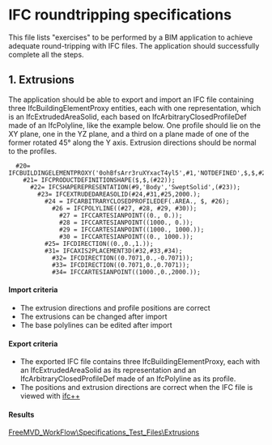# IFC roundtripping specifications

This file lists "exercises" to be performed by a BIM application to achieve adequate round-tripping 
with IFC files. The application should successfully complete all the steps.

## 1. Extrusions

The application should be able to export and import an IFC file containing three IfcBuildingElementProxy entities, each with one representation, which is an IfcExtrudedAreaSolid, each based on IfcArbitraryClosedProfileDef made of an IfcPolyline, like the example below. One profile should lie on the XY plane, one in the YZ plane, and a third on a plane made of one of the former rotated 45° along the Y axis. Extrusion directions should be normal to the profiles.

```
  #20= IFCBUILDINGELEMENTPROXY('0ohBfsArr3ruXYxacT4yl5',#1,'NOTDEFINED',$,$,#2,#21,$,.NOTDEFINED.);
    #21= IFCPRODUCTDEFINITIONSHAPE($,$,(#22));
      #22= IFCSHAPEREPRESENTATION(#9,'Body','SweptSolid',(#23));
        #23= IFCEXTRUDEDAREASOLID(#24,#31,#25,2000.);
          #24 = IFCARBITRARYCLOSEDPROFILEDEF(.AREA., $, #26);
            #26 = IFCPOLYLINE((#27, #28, #29, #30));
              #27 = IFCCARTESIANPOINT((0., 0.));
              #28 = IFCCARTESIANPOINT((1000., 0.));
              #29 = IFCCARTESIANPOINT((1000., 1000.));
              #30 = IFCCARTESIANPOINT((0., 1000.));
          #25= IFCDIRECTION((0.,0.,1.));
          #31= IFCAXIS2PLACEMENT3D(#32,#33,#34);
            #32= IFCDIRECTION((0.7071,0.,-0.7071));
            #33= IFCDIRECTION((0.7071,0.,0.7071));
            #34= IFCCARTESIANPOINT((1000.,0.,2000.));
```

#### Import criteria

* The extrusion directions and profile positions are correct
* The extrusions can be changed after import
* The base polylines can be edited after import

#### Export criteria

* The exported IFC file contains three IfcBuildingElementProxy, each with an IfcExtrudedAreaSolid as its representation and an IfcArbitraryClosedProfileDef made of an IfcPolyline as its profile.
* The positions and extrusion directions are correct when the IFC file is viewed with [ifc++](http://ifcquery.com)

#### Results
[FreeMVD_WorkFlow\Specifications_Test_Files\Extrusions](FreeMVD_WorkFlow\Specifications_Test_Files\Extrusions)
